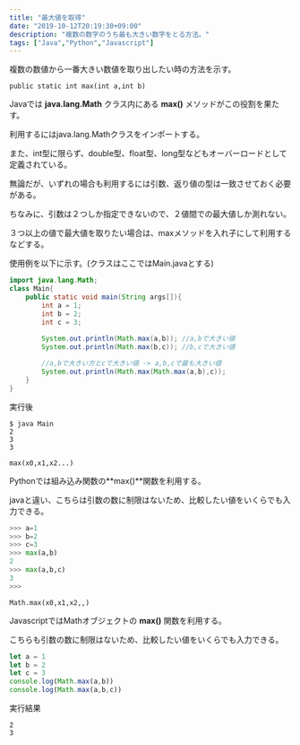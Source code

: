 ```yaml
---
title: "最大値を取得"
date: "2019-10-12T20:19:30+09:00"
description: "複数の数字のうち最も大きい数字をとる方法。"
tags: ["Java","Python","Javascript"]
---
```


複数の数値から一番大きい数値を取り出したい時の方法を示す。

<div class="note_content_by_programming_language" id="note_content_Java">

`public static int max(int a,int b)`

Javaでは **java.lang.Math** クラス内にある **max()** メソッドがこの役割を果たす。

利用するにはjava.lang.Mathクラスをインポートする。

また、int型に限らず、double型、float型、long型などもオーバーロードとして定義されている。

無論だが、いずれの場合も利用するには引数、返り値の型は一致させておく必要がある。

ちなみに、引数は２つしか指定できないので、２値間での最大値しか測れない。

３つ以上の値で最大値を取りたい場合は、maxメソッドを入れ子にして利用するなどする。

使用例を以下に示す。(クラスはここではMain.javaとする)

```java
import java.lang.Math;
class Main{
	public static void main(String args[]){
		int a = 1;
		int b = 2;
		int c = 3;
		
		System.out.println(Math.max(a,b)); //a,bで大きい値
		System.out.println(Math.max(b,c)); //b,cで大きい値

        //a,bで大きい方とcで大きい値 -> a,b,cで最も大きい値
		System.out.println(Math.max(Math.max(a,b),c));
	}
}
```

実行後

```
$ java Main
2
3
3
```

</div>
<div class="note_content_by_programming_language" id="note_content_Python">

`max(x0,x1,x2...)`

Pythonでは組み込み関数の**max()**関数を利用する。

javaと違い、こちらは引数の数に制限はないため、比較したい値をいくらでも入力できる。

```python
>>> a=1
>>> b=2
>>> c=3
>>> max(a,b)
2
>>> max(a,b,c)
3
>>> 
```

</div>
<div class="note_content_by_programming_language" id="note_content_Javascript">

`Math.max(x0,x1,x2,,)`

JavascriptではMathオブジェクトの **max()** 関数を利用する。

こちらも引数の数に制限はないため、比較したい値をいくらでも入力できる。

```javascript
let a = 1
let b = 2
let c = 3
console.log(Math.max(a,b))
console.log(Math.max(a,b,c))
```

実行結果

```
2
3
```


</div>

